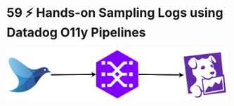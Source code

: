 # 59 ⚡ Hands-on Sampling Logs using Datadog O11y Pipelines

![](../imgs/0a761a503c6d43b3802a6c8458c84a92.png)

